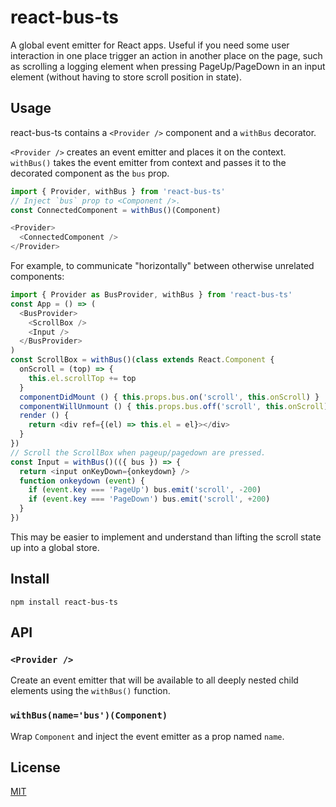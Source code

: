 # react-bus-ts

A global event emitter for React apps.
Useful if you need some user interaction in one place trigger an action in another place on the page, such as scrolling a logging element when pressing PageUp/PageDown in an input element (without having to store scroll position in state).

## Usage

react-bus-ts contains a `<Provider />` component and a `withBus` decorator.

`<Provider />` creates an event emitter and places it on the context.
`withBus()` takes the event emitter from context and passes it to the decorated component as the `bus` prop.

```js
import { Provider, withBus } from 'react-bus-ts'
// Inject `bus` prop to <Component />.
const ConnectedComponent = withBus()(Component)

<Provider>
  <ConnectedComponent />
</Provider>
```

For example, to communicate "horizontally" between otherwise unrelated components:

```js
import { Provider as BusProvider, withBus } from 'react-bus-ts'
const App = () => (
  <BusProvider>
    <ScrollBox />
    <Input />
  </BusProvider>
)
const ScrollBox = withBus()(class extends React.Component {
  onScroll = (top) => {
    this.el.scrollTop += top
  }
  componentDidMount () { this.props.bus.on('scroll', this.onScroll) }
  componentWillUnmount () { this.props.bus.off('scroll', this.onScroll) }
  render () {
    return <div ref={(el) => this.el = el}></div>
  }
})
// Scroll the ScrollBox when pageup/pagedown are pressed.
const Input = withBus()(({ bus }) => {
  return <input onKeyDown={onkeydown} />
  function onkeydown (event) {
    if (event.key === 'PageUp') bus.emit('scroll', -200)
    if (event.key === 'PageDown') bus.emit('scroll', +200)
  }
})
```

This may be easier to implement and understand than lifting the scroll state up into a global store.

## Install

```
npm install react-bus-ts
```

## API

### `<Provider />`

Create an event emitter that will be available to all deeply nested child elements using the `withBus()` function.

### `withBus(name='bus')(Component)`

Wrap `Component` and inject the event emitter as a prop named `name`.

## License

[MIT](./LICENSE)